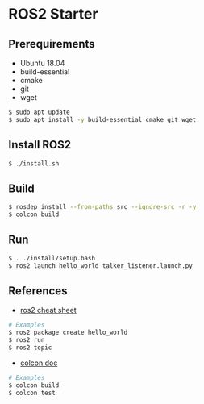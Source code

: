 # ROS2 Starter

## Prerequirements

- Ubuntu 18.04
- build-essential
- cmake
- git
- wget

```bash
$ sudo apt update
$ sudo apt install -y build-essential cmake git wget
```

## Install ROS2

```bash
$ ./install.sh
```

## Build
```bash
$ rosdep install --from-paths src --ignore-src -r -y
$ colcon build
```

## Run
```bash
$ . ./install/setup.bash
$ ros2 launch hello_world talker_listener.launch.py
```

## References
- [ros2 cheat sheet](https://github.com/artivis/ros2_cheats_sheet/blob/master/cli/cli_cheats_sheet.pdf)
```bash
# Examples
$ ros2 package create hello_world
$ ros2 run
$ ros2 topic
```
- [colcon doc](https://colcon.readthedocs.io)
```bash
# Examples
$ colcon build
$ colcon test
```
